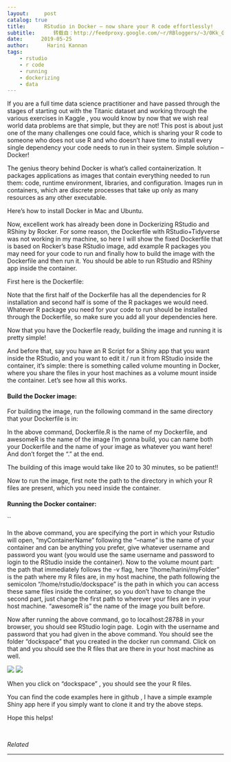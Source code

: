 ```yaml
---
layout:     post
catalog: true
title:      RStudio in Docker – now share your R code effortlessly!
subtitle:      转载自：http://feedproxy.google.com/~r/RBloggers/~3/0Kk_GFeILcQ/
date:      2019-05-25
author:      Harini Kannan
tags:
    - rstudio
    - r code
    - running
    - dockerizing
    - data
---
```






If you are a full time data science practitioner and have passed through the stages of starting out with the Titanic dataset and working through the various exercises in Kaggle , you would know by now that we wish real world data problems are that simple, but they are not! This post is about just one of the many challenges one could face, which is sharing your R code to someone who does not use R and who doesn’t have time to install every single dependency your code needs to run in their system. Simple solution – Docker!

The genius theory behind Docker is what’s called containerization. It packages applications as images that contain everything needed to run them: code, runtime environment, libraries, and configuration. Images run in containers, which are discrete processes that take up only as many resources as any other executable.

Here’s how to install Docker in Mac and Ubuntu.

Now, excellent work has already been done in Dockerizing RStudio and RShiny by Rocker. For some reason, the Dockerfile with RStudio+Tidyverse was not working in my machine, so here I will show the fixed Dockerfile that is based on Rocker’s base RStudio image, add example R packages you may need for your code to run and finally how to build the image with the Dockerfile and then run it. You should be able to run RStudio and RShiny app inside the container.

First here is the Dockerfile:

Note that the first half of the Dockerfile has all the dependencies for R installation and second half is some of the R packages we would need. Whatever R package you need for your code to run should be installed through the Dockerfile, so make sure you add all your dependencies here.

Now that you have the Dockerfile ready, building the image and running it is pretty simple!

And before that, say you have an R Script for a Shiny app that you want inside the RStudio, and you want to edit it / run it from RStudio inside the container, it’s simple: there is something called volume mounting in Docker, where you share the files in your host machines as a volume mount inside the container. Let’s see how all this works.

#### Build the Docker image:

For building the image, run the following command in the same directory that your Dockerfile is in:

In the above command, Dockerfile.R is the name of my Dockerfile, and awesomeR is the name of the image I’m gonna build, you can name both your Dockerfile and the name of your image as whatever you want here! And don’t forget the “.” at the end.

The building of this image would take like 20 to 30 minutes, so be patient!!

Now to run the image, first note the path to the directory in which your R files are present, which you need inside the container.

#### Running the Docker container:

``

In the above command, you are specifying the port in which your Rstudio will open, “myContainerName” following the “–name” is the name of your container and can be anything you prefer, give whatever username and password you want (you would use the same username and password to login to the RStudio inside the container). Now to the volume mount part: the path that immediately follows the -v flag, here “/home/harini/myFolder” is the path where my R files are, in my host machine, the path following the semicolon “/home/rstudio/dockspace” is the path in which you can access these same files inside the container, so you don’t have to change the second part, just change the first path to wherever your files are in your host machine. “awesomeR is” the name of the image you built before.

Now after running the above command, go to localhost:28788 in your browser, you should see RStudio login page.  Login with the username and password that you had given in the above command. You should see the folder “dockspace” that you created in the docker run command. Click on that and you should see the R files that are there in your host machine as well.

![](https://harini952335144.files.wordpress.com/2018/09/bau2.png?w=456&is-pending-load=1)
![](https://harini952335144.files.wordpress.com/2018/09/bau2.png?w=456)


When you click on “dockspace” , you should see the your R files.

You can find the code examples here in github , I have a simple example Shiny app here if you simply want to clone it and try the above steps.

Hope this helps!


 


*Related*








---
